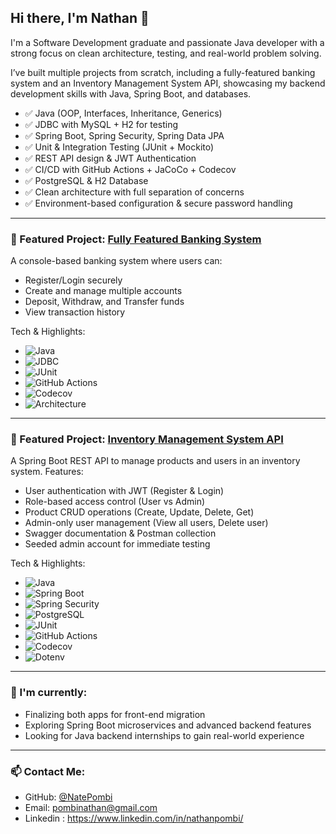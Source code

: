 ## Hi there, I'm Nathan 👋

I'm a Software Development graduate and passionate Java developer with a strong focus on clean architecture, testing, and real-world problem solving.

I’ve built multiple projects from scratch, including a fully-featured banking system and an Inventory Management System API, showcasing my backend development skills with Java, Spring Boot, and databases.

* ✅ Java (OOP, Interfaces, Inheritance, Generics)
* ✅ JDBC with MySQL + H2 for testing
* ✅ Spring Boot, Spring Security, Spring Data JPA
* ✅ Unit & Integration Testing (JUnit + Mockito)
* ✅ REST API design & JWT Authentication
* ✅ CI/CD with GitHub Actions + JaCoCo + Codecov
* ✅ PostgreSQL & H2 Database
* ✅ Clean architecture with full separation of concerns
* ✅ Environment-based configuration & secure password handling

---

### 🚀 Featured Project: [Fully Featured Banking System](https://github.com/NatePombi/fully-featured-banking-System)

A console-based banking system where users can:
  * Register/Login securely
  * Create and manage multiple accounts
  * Deposit, Withdraw, and Transfer funds
  * View transaction history

Tech & Highlights:
  * ![Java](https://img.shields.io/badge/Java-17-blue?logo=java&logoColor=white)
  * ![JDBC](https://img.shields.io/badge/JDBC-MySQL%20%7C%20H2-orange?logo=mysql&logoColor=white)
  * ![JUnit](https://img.shields.io/badge/Testing-JUnit%20%26%20Mockito-red?logo=junit5&logoColor=white)
  * ![GitHub Actions](https://img.shields.io/badge/CI/CD-GitHub%20Actions-blue?logo=githubactions&logoColor=white)
  * ![Codecov](https://img.shields.io/badge/Coverage-70%25%2B-success?logo=codecov&logoColor=white)
  * ![Architecture](https://img.shields.io/badge/Clean-Architecture-brightgreen)


---
### 🚀 Featured Project: [Inventory Management System API](https://github.com/NatePombi/inventory-management-system-api)
A Spring Boot REST API to manage products and users in an inventory system.
Features:
  * User authentication with JWT (Register & Login)
  * Role-based access control (User vs Admin)
  * Product CRUD operations (Create, Update, Delete, Get)
  * Admin-only user management (View all users, Delete user)
  * Swagger documentation & Postman collection
  * Seeded admin account for immediate testing

Tech & Highlights:
  * ![Java](https://img.shields.io/badge/Java-17-blue?logo=openjdk&logoColor=white)
  * ![Spring Boot](https://img.shields.io/badge/Spring%20Boot-3-green?logo=springboot&logoColor=white)
  * ![Spring Security](https://img.shields.io/badge/Spring%20Security-JWT-yellow?logo=springsecurity&logoColor=white)
  * ![PostgreSQL](https://img.shields.io/badge/Database-PostgreSQL%20%7C%20H2-blue?logo=postgresql&logoColor=white)
  * ![JUnit](https://img.shields.io/badge/Testing-JUnit%20%26%20Mockito-orange?logo=junit5&logoColor=white)
  * ![GitHub Actions](https://img.shields.io/badge/CI/CD-GitHub%20Actions-blue?logo=githubactions&logoColor=white)
  * ![Codecov](https://img.shields.io/badge/Coverage-Codecov-success?logo=codecov&logoColor=white)
  * ![Dotenv](https://img.shields.io/badge/Config-.env%20Environment-lightgrey?logo=dotenv&logoColor=white)


---

### 🧠 I'm currently:
- Finalizing both apps for front-end migration
- Exploring Spring Boot microservices and advanced backend features
- Looking for Java backend internships to gain real-world experience

---

### 📫 Contact Me:
- GitHub: [@NatePombi](https://github.com/NatePombi)
- Email: pombinathan@gmail.com
- Linkedin : https://www.linkedin.com/in/nathanpombi/
